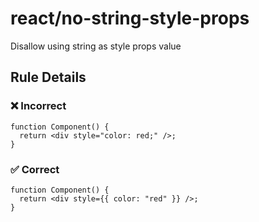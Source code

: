 # react/no-string-style-props

<!-- end auto-generated rule header -->

Disallow using string as style props value

## Rule Details

### ❌ Incorrect

```tsx
function Component() {
  return <div style="color: red;" />;
}
```

### ✅ Correct

```tsx
function Component() {
  return <div style={{ color: "red" }} />;
}
```
